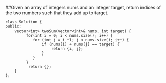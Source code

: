 ##Given an array of integers nums and an integer target, return indices of the two numbers such that they add up to target.

```
class Solution {
public:
    vector<int> twoSum(vector<int>& nums, int target) {
         for(int i = 0; i < nums.size(); i++) {
            for (int j = i +1; j < nums.size(); j++) {
                if (nums[i] + nums[j] == target) {
                    return {i, j};
                }
            }
         }
          return {};                                                    
    }
};
```
